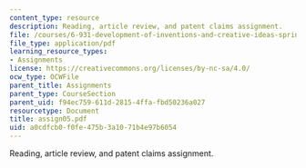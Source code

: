 ```yaml
---
content_type: resource
description: Reading, article review, and patent claims assignment.
file: /courses/6-931-development-of-inventions-and-creative-ideas-spring-2008/a0cdfcb0f0fe475b3a1071b4e97b6054_assign05.pdf
file_type: application/pdf
learning_resource_types:
- Assignments
license: https://creativecommons.org/licenses/by-nc-sa/4.0/
ocw_type: OCWFile
parent_title: Assignments
parent_type: CourseSection
parent_uid: f94ec759-611d-2815-4ffa-fbd50236a027
resourcetype: Document
title: assign05.pdf
uid: a0cdfcb0-f0fe-475b-3a10-71b4e97b6054
---
```

Reading, article review, and patent claims assignment.